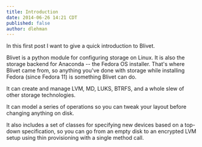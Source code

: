 ```yaml
---
title: Introduction
date: 2014-06-26 14:21 CDT
published: false
author: dlehman
---
```


In this first post I want to give a quick introduction to Blivet.

Blivet is a python module for configuring storage on Linux. It is also the
storage backend for Anaconda -- the Fedora OS installer. That's where
Blivet came from, so anything you've done with storage while installing
Fedora (since Fedora 11) is something Blivet can do.

It can create and manage LVM, MD, LUKS, BTRFS, and a whole slew of other
storage technologies.

It can model a series of operations so you can tweak your layout before
changing anything on disk.

It also includes a set of classes for specifying new devices based on a top-
down specification, so you can go from an empty disk to an encrypted LVM
setup using thin provisioning with a single method call.
